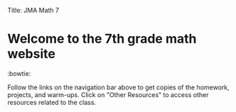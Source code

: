 Title: JMA Math 7

# Welcome to the 7th grade math website 

:bowtie:

Follow the links on the navigation bar above to get copies of the homework, projects, and warm-ups. Click on "Other Resources" to access other resources related to the class.
